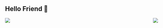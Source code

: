 ## Hello Friend 🤖 ##

<div style="display: flex; justify-content: space-between">
  <img src="https://github-readme-stats.vercel.app/api?username=pedrohilan&theme=dark" />
  <img src="https://github-readme-stats.vercel.app/api/top-langs/?username=pedrohilan&theme=dark&layout=compact" />
</div>

<!--
**pedrohilan/pedrohilan** is a ✨ _special_ ✨ repository because its `README.md` (this file) appears on your GitHub profile.

Here are some ideas to get you started:

- 🔭 I’m currently working on ...
- 🌱 I’m currently learning ...
- 👯 I’m looking to collaborate on ...
- 🤔 I’m looking for help with ...
- 💬 Ask me about ...
- 📫 How to reach me: ...
- 😄 Pronouns: ...
- ⚡ Fun fact: ...
-->
